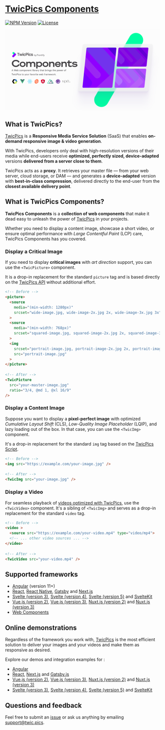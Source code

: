 
# [TwicPics Components](https://www.npmjs.com/package/@twicpics/components)

[![NPM Version][npm-image]][npm-url]
[![License][license-image]][license-url]

![TwicPics Components](https://raw.githubusercontent.com/twicpics/components/0.29.3/documentation/resources/components-cover.png)



## What is TwicPics?

[TwicPics](https://www.twicpics.com/?utm_source=github&utm_medium=organic&utm_campaign=components) is a **Responsive Media Service Solution** (SaaS) that enables **on-demand responsive image & video generation**.

With TwicPics, developers only deal with high-resolution versions of their media while end-users receive **optimized, perfectly sized, device-adapted** versions **delivered from a server close to them**.

TwicPics acts as a **proxy**. It retrieves your master file — from your web server, cloud storage, or DAM — and generates a **device-adapted** version with **best-in-class compression**, delivered directly to the end-user from the **closest available delivery point**.


## What is TwicPics Components?

**TwicPics Components** is a **collection of web components** that make it dead easy to unleash the power of [TwicPics](https://www.twicpics.com/?utm_source=github&utm_medium=organic&utm_campaign=components) in your projects.

Whether you need to display a content image, showcase a short video, or ensure optimal performance with _Large Contentful Paint_ (LCP) care, TwicPics Components has you covered.

### Display a Critical Image

If you need to display **critical images** with _art direction_ support, you can use the `<TwicPicture>` component.

It is a drop-in replacement for the standard `picture` tag and is based directly on the [TwicPics API](https://www.twicpics.com/docs/essentials/api?utm_source=github&utm_medium=organic&utm_campaign=components) without additional effort.


```html
<!-- Before -->
<picture>
  <source
    media="(min-width: 1280px)"
    srcset="wide-image.jpg, wide-image-2x.jpg 2x, wide-image-3x.jpg 3x"
  >
  <source
    media="(min-width: 768px)"
    srcset="squared-image.jpg, squared-image-2x.jpg 2x, squared-image-3x.jpg 3x"
  >
  <img
    srcset="portrait-image.jpg, portrait-image-2x.jpg 2x, portrait-image-3x.jpg 3x"
    src="portrait-image.jpg"
  >
</picture>

<!-- After -->
<TwicPicture
  src="your-master-image.jpg"
  ratio="3/4, @md 1, @xl 16/9"
/>
```

### Display a Content Image

Suppose you want to display a **pixel-perfect image** with optimized _Cumulative Layout Shift_ (CLS), _Low-Quality Image Placeholder_ (LQIP), and lazy loading out of the box. In that case, you can use the `<TwicImg>` component.

It's a drop-in replacement for the standard `img` tag based on the [TwicPics Script](https://www.twicpics.com/docs/essentials/native?utm_source=github&utm_medium=organic&utm_campaign=components).

```html
<!-- Before -->
<img src="https://example.com/your-image.jpg" />

<!-- After -->
<TwicImg src="your-image.jpg" />
```

### Display a Video

For seamless playback of [videos optimized with TwicPics](https://www.twicpics.com/docs/guides/video-optimization?utm_source=github&utm_medium=organic&utm_campaign=components), use the `<TwicVideo>` component. It's a sibling of `<TwicImg>` and serves as a drop-in replacement for the standard `video` tag.


```html
<!-- Before -->
<video >
  <source src="https://example.com/your-video.mp4" type="video/mp4">
  <!-- ... other video sources ... -->
</video>

<!-- After -->
<TwicVideo src="your-video.mp4" />
```


## Supported frameworks

- [Angular](https://github.com/TwicPics/components/blob/0.29.3/documentation/angular.md) (version 11+)
- [React](https://github.com/TwicPics/components/blob/0.29.3/documentation/react.md), [React Native](https://github.com/TwicPics/components/blob/0.29.3/documentation/react-native.md), [Gatsby](https://github.com/TwicPics/components/blob/0.29.3/documentation/gatsby.md) and [Next.js](https://github.com/TwicPics/components/blob/0.29.3/documentation/next.md)
- [Svelte (version 3)](https://github.com/TwicPics/components/blob/0.29.3/documentation/svelte3.md), [Svelte (version 4)](https://github.com/TwicPics/components/blob/0.29.3/documentation/svelte4.md), [Svelte (version 5)](https://github.com/TwicPics/components/blob/0.29.3/documentation/svelte5.md) and [SvelteKit](https://github.com/TwicPics/components/blob/0.29.3/documentation/svelteKit.md)
- [Vue.js (version 2)](https://github.com/TwicPics/components/blob/0.29.3/documentation/vue2.md), [Vue.js (version 3)](https://github.com/TwicPics/components/blob/0.29.3/documentation/vue3.md), [Nuxt.js (version 2)](https://github.com/TwicPics/components/blob/0.29.3/documentation/nuxt2.md) and [Nuxt.js (version 3)](https://github.com/TwicPics/components/blob/0.29.3/documentation/nuxt3.md)
- [Web Components](https://github.com/TwicPics/components/blob/0.29.3/documentation/webComponents.md)

## Online demonstrations

Regardless of the framework you work with, [TwicPics](https://www.twicpics.com/?utm_source=github&utm_medium=organic&utm_campaign=components) is the most efficient solution to deliver your images and your videos and make them as responsive as desired.

Explore our demos and integration examples for :

- [Angular](https://twicpics-angular-demo.netlify.app/?utm_source=github&utm_campaign=components&utm_medium=organic)
- [React](https://twicpics-react-demo.netlify.app/?utm_source=github&utm_campaign=components&utm_medium=organic), [Next.js](https://twicpics-next-demo.netlify.app/?utm_source=github&utm_campaign=components&utm_medium=organic) and [Gatsby.js](https://twicpics-gatsby-demo.netlify.app/?utm_source=github&utm_campaign=components&utm_medium=organic)
- [Vue.js (version 2)](https://twicpics-vue2-demo.netlify.app/?utm_source=github&utm_campaign=components&utm_medium=organic), [Vue.js (version 3)](https://twicpics-vue3-demo.netlify.app/?utm_source=github&utm_campaign=components&utm_medium=organic), [Nuxt.js (version 2)](https://twicpics-nuxt2-demo.netlify.app/?utm_source=github&utm_campaign=components&utm_medium=organic) and [Nuxt.js (version 3)](https://twicpics-nuxt3-demo.netlify.app/?utm_source=github&utm_campaign=components&utm_medium=organic)
- [Svelte (version 3)](https://twicpics-svelte3-demo.netlify.app/?utm_source=github&utm_campaign=components&utm_medium=organic), [Svelte (version 4)](https://twicpics-svelte4-demo.netlify.app/?utm_source=github&utm_campaign=components&utm_medium=organic), [Svelte (version 5)](https://twicpics-svelte5-demo.netlify.app/?utm_source=github&utm_campaign=components&utm_medium=organic) and [SvelteKit](https://twicpics-sveltekit-demo.netlify.app/?utm_source=github&utm_campaign=components&utm_medium=organic)


## Questions and feedback

Feel free to submit an [issue](https://github.com/TwicPics/components/issues) or ask us anything by emailing [support@twic.pics](mailto:support@twic.pics).


[license-image]: https://img.shields.io/npm/l/@twicpics/components.svg?style=flat-square
[license-url]: https://raw.githubusercontent.com/twicpics/components/master/LICENSE
[npm-image]: https://img.shields.io/badge/npm-v0.29.3-orange.svg?style=flat-square
[npm-url]: https://npmjs.org/package/@twicpics/components/v/0.29.3